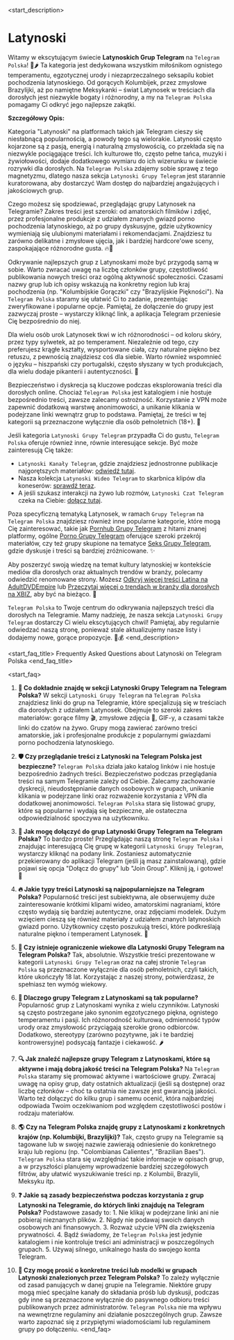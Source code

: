 <start_description>
# Latynoski

Witamy w ekscytującym świecie **Latynoskich Grup Telegram** na `Telegram Polska`! 💃🌶️ Ta kategoria jest dedykowana wszystkim miłośnikom ognistego temperamentu, egzotycznej urody i niezaprzeczalnego seksapilu kobiet pochodzenia latynoskiego. Od gorących Kolumbijek, przez zmysłowe Brazylijki, aż po namiętne Meksykanki – świat Latynosek w treściach dla dorosłych jest niezwykle bogaty i różnorodny, a my na `Telegram Polska` pomagamy Ci odkryć jego najlepsze zakątki.

**Szczegółowy Opis:**

Kategoria "Latynoski" na platformach takich jak Telegram cieszy się niesłabnącą popularnością, a powody tego są wielorakie. Latynoski często kojarzone są z pasją, energią i naturalną zmysłowością, co przekłada się na niezwykle pociągające treści. Ich kulturowe tło, często pełne tańca, muzyki i żywiołowości, dodaje dodatkowego wymiaru do ich wizerunku w świecie rozrywki dla dorosłych. Na `Telegram Polska` zdajemy sobie sprawę z tego magnetyzmu, dlatego nasza sekcja `Latynoski Grupy Telegram` jest starannie kuratorowana, aby dostarczyć Wam dostęp do najbardziej angażujących i jakościowych grup.

Czego możesz się spodziewać, przeglądając grupy Latynosek na Telegramie? Zakres treści jest szeroki: od amatorskich filmików i zdjęć, przez profesjonalne produkcje z udziałem znanych gwiazd porno pochodzenia latynoskiego, aż po grupy dyskusyjne, gdzie użytkownicy wymieniają się ulubionymi materiałami i rekomendacjami. Znajdziesz tu zarówno delikatne i zmysłowe ujęcia, jak i bardziej hardcore'owe sceny, zaspokajające różnorodne gusta. 🔥🍑

Odkrywanie najlepszych grup z Latynoskami może być przygodą samą w sobie. Warto zwracać uwagę na liczbę członków grupy, częstotliwość publikowania nowych treści oraz ogólną aktywność społeczności. Czasami nazwy grup lub ich opisy wskazują na konkretny region lub kraj pochodzenia (np. "Kolumbijskie Gorączki" czy "Brazylijskie Piękności"). Na `Telegram Polska` staramy się ułatwić Ci to zadanie, prezentując zweryfikowane i popularne opcje. Pamiętaj, że dołączenie do grupy jest zazwyczaj proste – wystarczy kliknąć link, a aplikacja Telegram przeniesie Cię bezpośrednio do niej.

Dla wielu osób urok Latynosek tkwi w ich różnorodności – od koloru skóry, przez typy sylwetek, aż po temperament. Niezależnie od tego, czy preferujesz krągłe kształty, wysportowane ciała, czy naturalne piękno bez retuszu, z pewnością znajdziesz coś dla siebie. Warto również wspomnieć o języku – hiszpański czy portugalski, często słyszany w tych produkcjach, dla wielu dodaje pikanterii i autentyczności. 💬

Bezpieczeństwo i dyskrecja są kluczowe podczas eksplorowania treści dla dorosłych online. Chociaż `Telegram Polska` jest katalogiem i nie hostuje bezpośrednio treści, zawsze zalecamy ostrożność. Korzystanie z VPN może zapewnić dodatkową warstwę anonimowości, a unikanie klikania w podejrzane linki wewnątrz grup to podstawa. Pamiętaj, że treści w tej kategorii są przeznaczone wyłącznie dla osób pełnoletnich (18+). 🔞

Jeśli kategoria `Latynoski Grupy Telegram` przypadła Ci do gustu, `Telegram Polska` oferuje również inne, równie interesujące sekcje. Być może zainteresują Cię także:
*   `Latynoski Kanały Telegram`, gdzie znajdziesz jednostronne publikacje najgorętszych materiałów: [odwiedź tutaj](/kanaly/latynoski).
*   Nasza kolekcja `Latynoski Wideo Telegram` to skarbnica klipów dla koneserów: [sprawdź teraz](/wideo/latynoski).
*   A jeśli szukasz interakcji na żywo lub rozmów, `Latynoski Czat Telegram` czeka na Ciebie: [dołącz tutaj](/czat/latynoski).

Poza specyficzną tematyką Latynosek, w ramach `Grupy Telegram` na `Telegram Polska` znajdziesz również inne popularne kategorie, które mogą Cię zainteresować, takie jak [Pornhub Grupy Telegram](/grupy/pornhub) z hitami znanej platformy, ogólne [Porno Grupy Telegram](/grupy/porno) oferujące szeroki przekrój materiałów, czy też grupy skupione na tematyce [Seks Grupy Telegram](/grupy/seks), gdzie dyskusje i treści są bardziej zróżnicowane. ✨

Aby poszerzyć swoją wiedzę na temat kultury latynoskiej w kontekście mediów dla dorosłych oraz aktualnych trendów w branży, polecamy odwiedzić renomowane strony. Możesz [Odkryj więcej treści Latina na AdultDVDEmpire](https://www.adultdvdempire.com/all-porn-movies/10001-305/latina-porn-videos.html) lub [Przeczytaj więcej o trendach w branży dla dorosłych na XBIZ](https://www.xbiz.com), aby być na bieżąco. 🚀

`Telegram Polska` to Twoje centrum do odkrywania najlepszych treści dla dorosłych na Telegramie. Mamy nadzieję, że nasza sekcja `Latynoski Grupy Telegram` dostarczy Ci wielu ekscytujących chwil! Pamiętaj, aby regularnie odwiedzać naszą stronę, ponieważ stale aktualizujemy nasze listy i dodajemy nowe, gorące propozycje. 🔄💰
<end_description>

<start_faq_title>
Frequently Asked Questions about Latynoski on Telegram Polska
<end_faq_title>

<start_faq>
1. **🤔 Co dokładnie znajdę w sekcji Latynoski Grupy Telegram na Telegram Polska?**
W sekcji `Latynoski Grupy Telegram` na `Telegram Polska` znajdziesz linki do grup na Telegramie, które specjalizują się w treściach dla dorosłych z udziałem Latynosek. Obejmuje to szeroki zakres materiałów: gorące filmy 🎬, zmysłowe zdjęcia 📸, GIF-y, a czasami także linki do czatów na żywo. Grupy mogą zawierać zarówno treści amatorskie, jak i profesjonalne produkcje z popularnymi gwiazdami porno pochodzenia latynoskiego.

2. **🛡️ Czy przeglądanie treści z Latynoski na Telegram Polska jest bezpieczne?**
`Telegram Polska` działa jako katalog linków i nie hostuje bezpośrednio żadnych treści. Bezpieczeństwo podczas przeglądania treści na samym Telegramie zależy od Ciebie. Zalecamy zachowanie dyskrecji, nieudostępnianie danych osobowych w grupach, unikanie klikania w podejrzane linki oraz rozważenie korzystania z VPN dla dodatkowej anonimowości. `Telegram Polska` stara się listować grupy, które są popularne i wydają się bezpieczne, ale ostateczna odpowiedzialność spoczywa na użytkowniku.

3. **🔗 Jak mogę dołączyć do grup Latynoski Grupy Telegram na Telegram Polska?**
To bardzo proste! Przeglądając naszą stronę `Telegram Polska` i znajdując interesującą Cię grupę w kategorii `Latynoski Grupy Telegram`, wystarczy kliknąć na podany link. Zostaniesz automatycznie przekierowany do aplikacji Telegram (jeśli ją masz zainstalowaną), gdzie pojawi się opcja "Dołącz do grupy" lub "Join Group". Kliknij ją, i gotowe! 🎉

4. **🔥 Jakie typy treści Latynoski są najpopularniejsze na Telegram Polska?**
Popularność treści jest subiektywna, ale obserwujemy duże zainteresowanie krótkimi klipami wideo, amatorskimi nagraniami, które często wydają się bardziej autentyczne, oraz zdjęciami modelek. Dużym wzięciem cieszą się również materiały z udziałem znanych latynoskich gwiazd porno. Użytkownicy często poszukują treści, które podkreślają naturalne piękno i temperament Latynosek. 💃

5. **🔞 Czy istnieje ograniczenie wiekowe dla Latynoski Grupy Telegram na Telegram Polska?**
Tak, absolutnie. Wszystkie treści prezentowane w kategorii `Latynoski Grupy Telegram` oraz na całej stronie `Telegram Polska` są przeznaczone wyłącznie dla osób pełnoletnich, czyli takich, które ukończyły 18 lat. Korzystając z naszej strony, potwierdzasz, że spełniasz ten wymóg wiekowy.

6. **🌟 Dlaczego grupy Telegram z Latynoskami są tak popularne?**
Popularność grup z Latynoskami wynika z wielu czynników. Latynoski są często postrzegane jako synonim egzotycznego piękna, ognistego temperamentu i pasji. Ich różnorodność kulturowa, odmienność typów urody oraz zmysłowość przyciągają szerokie grono odbiorców. Dodatkowo, stereotypy (zarówno pozytywne, jak i te bardziej kontrowersyjne) podsycają fantazje i ciekawość. 🌶️

7. **🔍 Jak znaleźć najlepsze grupy Telegram z Latynoskami, które są aktywne i mają dobrą jakość treści na Telegram Polska?**
Na `Telegram Polska` staramy się promować aktywne i wartościowe grupy. Zwracaj uwagę na opisy grup, daty ostatnich aktualizacji (jeśli są dostępne) oraz liczbę członków – choć ta ostatnia nie zawsze jest gwarancją jakości. Warto też dołączyć do kilku grup i samemu ocenić, która najbardziej odpowiada Twoim oczekiwaniom pod względem częstotliwości postów i rodzaju materiałów.

8. **🌎 Czy na Telegram Polska znajdę grupy z Latynoskami z konkretnych krajów (np. Kolumbijki, Brazylijki)?**
Tak, często grupy na Telegramie są tagowane lub w swojej nazwie zawierają odniesienie do konkretnego kraju lub regionu (np. "Colombianas Calientes", "Brazilian Baes"). `Telegram Polska` stara się uwzględniać takie informacje w opisach grup, a w przyszłości planujemy wprowadzenie bardziej szczegółowych filtrów, aby ułatwić wyszukiwanie treści np. z Kolumbii, Brazylii, Meksyku itp.

9. **❓ Jakie są zasady bezpieczeństwa podczas korzystania z grup Latynoski na Telegramie, do których linki znajduję na Telegram Polska?**
Podstawowe zasady to: 1. Nie klikaj w podejrzane linki ani nie pobieraj nieznanych plików. 2. Nigdy nie podawaj swoich danych osobowych ani finansowych. 3. Rozważ użycie VPN dla zwiększenia prywatności. 4. Bądź świadomy, że `Telegram Polska` jest jedynie katalogiem i nie kontroluje treści ani administracji w poszczególnych grupach. 5. Używaj silnego, unikalnego hasła do swojego konta Telegram.

10. **💬 Czy mogę prosić o konkretne treści lub modelki w grupach Latynoski znalezionych przez Telegram Polska?**
To zależy wyłącznie od zasad panujących w danej grupie na Telegramie. Niektóre grupy mogą mieć specjalne kanały do składania próśb lub dyskusji, podczas gdy inne są przeznaczone wyłącznie do pasywnego odbioru treści publikowanych przez administratorów. `Telegram Polska` nie ma wpływu na wewnętrzne regulaminy ani działanie poszczególnych grup. Zawsze warto zapoznać się z przypiętymi wiadomościami lub regulaminem grupy po dołączeniu.
<end_faq>